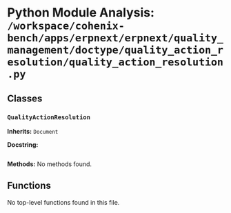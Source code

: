 # Python Module Analysis: `/workspace/cohenix-bench/apps/erpnext/erpnext/quality_management/doctype/quality_action_resolution/quality_action_resolution.py`

## Classes

### `QualityActionResolution`
**Inherits:** `Document`


**Docstring:**
```

```

**Methods:**
No methods found.




## Functions

No top-level functions found in this file.
